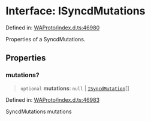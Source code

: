# Interface: ISyncdMutations

Defined in: [WAProto/index.d.ts:46980](https://github.com/Fokusdotid/Baileys/blob/6a8e2076fa4119b2d5152250d579a4fbed394533/WAProto/index.d.ts#L46980)

Properties of a SyncdMutations.

## Properties

### mutations?

> `optional` **mutations**: `null` \| [`ISyncdMutation`](ISyncdMutation.md)[]

Defined in: [WAProto/index.d.ts:46983](https://github.com/Fokusdotid/Baileys/blob/6a8e2076fa4119b2d5152250d579a4fbed394533/WAProto/index.d.ts#L46983)

SyncdMutations mutations
